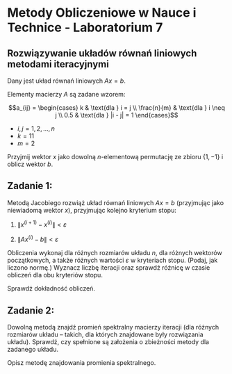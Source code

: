# Metody Obliczeniowe w Nauce i Technice - Laboratorium 7
## Rozwiązywanie układów równań liniowych metodami iteracyjnymi

Dany jest układ równań liniowych $Ax = b$.

Elementy macierzy $A$ są zadane wzorem:

$$a_{ij} = \begin{cases}
k & \text{dla } i = j \\
\frac{n}{m} & \text{dla } i \neq j \\
0.5 & \text{dla } |i - j| = 1
\end{cases}$$

- $i, j = 1, 2, \ldots, n$
- $k=11$
- $m=2$

Przyjmij wektor $x$ jako dowolną $n$-elementową permutację ze zbioru $\{1, -1\}$ i oblicz wektor $b$.

## Zadanie 1:

Metodą Jacobiego rozwiąż układ równań liniowych $Ax = b$ (przyjmując jako niewiadomą wektor $x$), przyjmując kolejno kryterium stopu:

1. $\|x^{(i+1)} - x^{(i)}\| < \varepsilon$

2. $\|Ax^{(i)} - b\| < \varepsilon$

Obliczenia wykonaj dla różnych rozmiarów układu $n$, dla różnych wektorów początkowych, a także różnych wartości $\varepsilon$ w kryteriach stopu. (Podaj, jak liczono normę.) Wyznacz liczbę iteracji oraz sprawdź różnicę w czasie obliczeń dla obu kryteriów stopu.

Sprawdź dokładność obliczeń.

## Zadanie 2:

Dowolną metodą znajdź promień spektralny macierzy iteracji (dla różnych rozmiarów układu – takich, dla których znajdowane były rozwiązania układu). Sprawdź, czy spełnione są założenia o zbieżności metody dla zadanego układu.

Opisz metodę znajdowania promienia spektralnego.